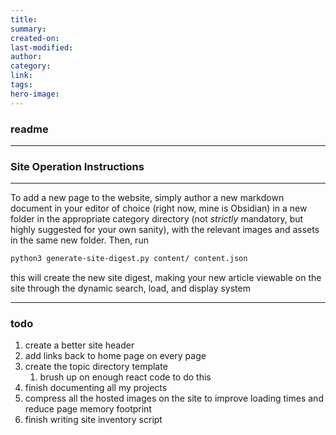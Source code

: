 ```yaml
---
title: 
summary: 
created-on: 
last-modified: 
author: 
category: 
link: 
tags: 
hero-image:
---
```


### readme

---

### Site Operation Instructions

---
To add a new page to the website, simply author a new markdown document in your editor of choice (right now, mine is Obsidian) in a new folder in the appropriate category directory (not *strictly* mandatory, but highly suggested for your own sanity), with the relevant images and assets in the same new folder.  Then, run 

```sh
python3 generate-site-digest.py content/ content.json
```

this will create the new site digest, making your new article viewable on the site through the dynamic search, load, and display system

---

### todo
1. create a better site header
2. add links back to home page on every page
3. create the topic directory template
	1. brush up on enough react code to do this
4. finish documenting all my projects
5. compress all the hosted images on the site to improve loading times and reduce page memory footprint
6. finish writing site inventory script